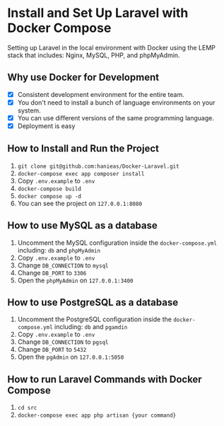 # Install and Set Up Laravel with Docker Compose

Setting up Laravel in the local environment with Docker using the LEMP stack that includes: Nginx, MySQL, PHP, and phpMyAdmin.

## Why use Docker for Development

- [x] Consistent development environment for the entire team.
- [x] You don't need to install a bunch of language environments on your system.
- [x] You can use different versions of the same programming language.
- [x] Deployment is easy

## How to Install and Run the Project

1. ``` git clone git@github.com:hanieas/Docker-Laravel.git ```
2. ``` docker-compose exec app composer install ```
3. Copy ```.env.example``` to ```.env```
4. ```docker-compose build```
5. ```docker compose up -d```
6. You can see the project on ```127.0.0.1:8080```

## How to use MySQL as a database

1. Uncomment the MySQL configuration inside the ```docker-compose.yml``` including: ```db``` and ```phpMyAdmin```
2. Copy ```.env.example``` to ```.env```
3. Change ```DB_CONNECTION``` to ```mysql```
4. Change ```DB_PORT``` to ```3306```
5. Open the ```phpMyAdmin``` on ```127.0.0.1:3400```

## How to use PostgreSQL as a database

1. Uncomment the PostgreSQL configuration inside the ```docker-compose.yml``` including: ```db``` and ```pgamdin```
2. Copy ```.env.example``` to ```.env```
3. Change ```DB_CONNECTION``` to ```pgsql```
4. Change ```DB_PORT``` to ```5432```
5. Open the ```pgAdmin``` on ```127.0.0.1:5050```

## How to run Laravel Commands with Docker Compose

1. ```cd src```
2. ```docker-compose exec app php artisan {your command}``` 
